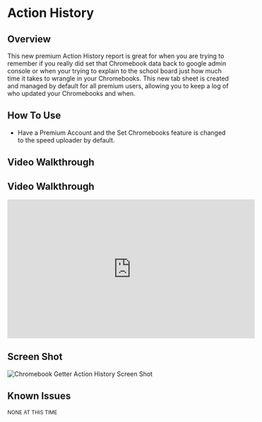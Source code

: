 # Action History 

## Overview

This new premium Action History report is great for when you are trying to remember if you really did set that Chromebook data back to google admin console or when your trying to explain to the school board just how much time it takes to wrangle in your Chromebooks. This new tab sheet is created and managed by default for all premium users, allowing you to keep a log of who updated your Chromebooks and when.

## How To Use

* Have a Premium Account and the Set Chromebooks feature is changed to the speed uploader by default.


## Video Walkthrough

## Video Walkthrough

<iframe width="560" height="315" src="https://www.youtube.com/embed/r6y50mwgyig" frameborder="0" allow="accelerometer; autoplay; encrypted-media; gyroscope; picture-in-picture" allowfullscreen></iframe>

## Screen Shot

![Chromebook Getter Action History Screen Shot](~@static/action_history.png)

## Known Issues

<sup>NONE AT THIS TIME</sup>
